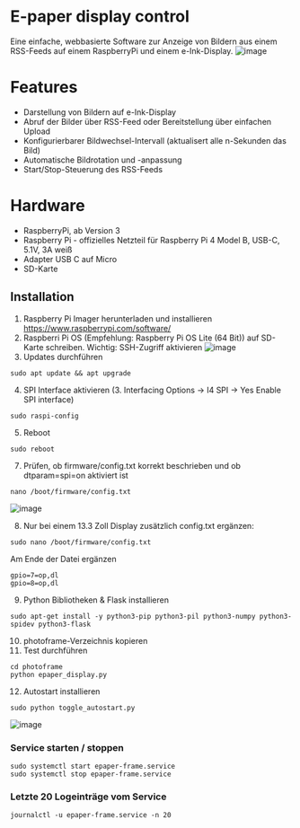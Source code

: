 # E-paper display control

Eine einfache, webbasierte Software zur Anzeige von Bildern aus einem RSS-Feeds auf einem RaspberryPi und einem e-Ink-Display.
![image](https://github.com/user-attachments/assets/3992d382-a7c0-49ac-8e02-60ed7cf0a7af)

# Features
- Darstellung von Bildern auf e-Ink-Display
-   Abruf der Bilder über RSS-Feed oder Bereitstellung über einfachen Upload
- Konfigurierbarer Bildwechsel-Intervall (aktualisert alle n-Sekunden das Bild) 
- Automatische Bildrotation und -anpassung
- Start/Stop-Steuerung des RSS-Feeds

# Hardware
- RaspberryPi, ab Version 3
- Raspberry Pi - offizielles Netzteil für Raspberry Pi 4 Model B, USB-C, 5.1V, 3A weiß
- Adapter USB C auf Micro
- SD-Karte

## Installation
1. Raspberry Pi Imager herunterladen und installieren https://www.raspberrypi.com/software/
2. Raspberri Pi OS (Empfehlung: Raspberry Pi OS Lite (64 Bit)) auf SD-Karte schreiben.
Wichtig: SSH-Zugriff aktivieren
![image](https://github.com/user-attachments/assets/a5599abd-8c44-4f04-8971-a423e5ebd253)
3. Updates  durchführen
```
sudo apt update && apt upgrade
```
4. SPI Interface aktivieren (3. Interfacing Options -> I4 SPI -> Yes Enable SPI interface)
```
sudo raspi-config
```
5. Reboot
```
sudo reboot
```
7. Prüfen, ob firmware/config.txt korrekt beschrieben und ob dtparam=spi=on aktiviert ist
```
nano /boot/firmware/config.txt
```
![image](https://github.com/user-attachments/assets/a97e0484-e8ad-4f15-9963-ac2e0024c390)

8. Nur bei einem 13.3 Zoll Display zusätzlich config.txt ergänzen:
```
sudo nano /boot/firmware/config.txt
```
Am Ende der Datei ergänzen
```
gpio=7=op,dl
gpio=8=op,dl
```

9. Python Bibliotheken & Flask installieren
```
sudo apt-get install -y python3-pip python3-pil python3-numpy python3-spidev python3-flask
```

10. photoframe-Verzeichnis kopieren
11. Test durchführen
```
cd photoframe
python epaper_display.py
```

12. Autostart installieren
```
sudo python toggle_autostart.py
```
![image](https://github.com/user-attachments/assets/5dc9a641-764d-41c9-846d-d3b8a3d532e7)

### Service starten / stoppen
```
sudo systemctl start epaper-frame.service
sudo systemctl stop epaper-frame.service
```
### Letzte 20 Logeinträge vom Service
```
journalctl -u epaper-frame.service -n 20
```
